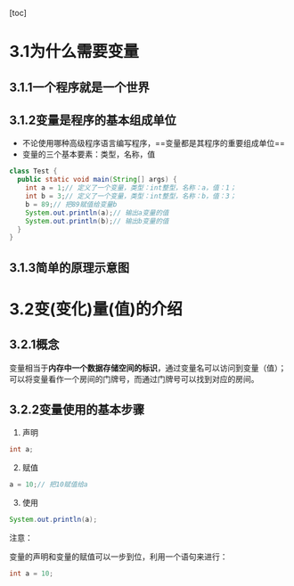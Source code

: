 [toc]

# 3.1为什么需要变量

## 3.1.1一个程序就是一个世界

## 3.1.2变量是程序的基本组成单位

- 不论使用哪种高级程序语言编写程序，==变量都是其程序的重要组成单位==
- 变量的三个基本要素：类型，名称，值

```java
class Test {
  public static void main(String[] args) {
    int a = 1;// 定义了一个变量，类型：int整型，名称：a，值：1；
    int b = 3;// 定义了一个变量，类型：int整型，名称：b，值：3；
    b = 89;// 把89赋值给变量b
    System.out.println(a);// 输出a变量的值
    System.out.println(b);// 输出b变量的值
  }
}
```

## 3.1.3简单的原理示意图

# 3.2变(变化)量(值)的介绍

## 3.2.1概念

变量相当于**内存中一个数据存储空间的标识**，通过变量名可以访问到变量（值）；可以将变量看作一个房间的门牌号，而通过门牌号可以找到对应的房间。

## 3.2.2变量使用的基本步骤

1. 声明

```java
int a;
```

2. 赋值

```java
a = 10;// 把10赋值给a
```

3. 使用

```java
System.out.println(a);
```

注意：

变量的声明和变量的赋值可以一步到位，利用一个语句来进行：

```java
int a = 10;
```